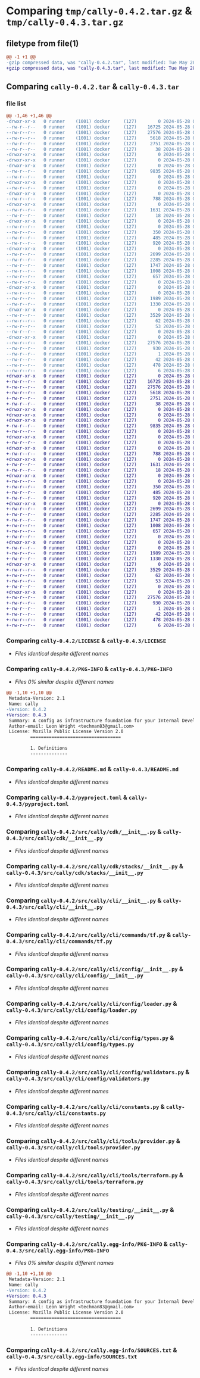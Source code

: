 # Comparing `tmp/cally-0.4.2.tar.gz` & `tmp/cally-0.4.3.tar.gz`

## filetype from file(1)

```diff
@@ -1 +1 @@
-gzip compressed data, was "cally-0.4.2.tar", last modified: Tue May 28 09:19:57 2024, max compression
+gzip compressed data, was "cally-0.4.3.tar", last modified: Tue May 28 09:22:34 2024, max compression
```

## Comparing `cally-0.4.2.tar` & `cally-0.4.3.tar`

### file list

```diff
@@ -1,46 +1,46 @@
-drwxr-xr-x   0 runner    (1001) docker     (127)        0 2024-05-28 09:19:57.236372 cally-0.4.2/
--rw-r--r--   0 runner    (1001) docker     (127)    16725 2024-05-28 09:19:44.000000 cally-0.4.2/LICENSE
--rw-r--r--   0 runner    (1001) docker     (127)    27576 2024-05-28 09:19:57.236372 cally-0.4.2/PKG-INFO
--rw-r--r--   0 runner    (1001) docker     (127)     5618 2024-05-28 09:19:44.000000 cally-0.4.2/README.md
--rw-r--r--   0 runner    (1001) docker     (127)     2751 2024-05-28 09:19:44.000000 cally-0.4.2/pyproject.toml
--rw-r--r--   0 runner    (1001) docker     (127)       38 2024-05-28 09:19:57.236372 cally-0.4.2/setup.cfg
-drwxr-xr-x   0 runner    (1001) docker     (127)        0 2024-05-28 09:19:57.228372 cally-0.4.2/src/
-drwxr-xr-x   0 runner    (1001) docker     (127)        0 2024-05-28 09:19:57.228372 cally-0.4.2/src/cally/
-drwxr-xr-x   0 runner    (1001) docker     (127)        0 2024-05-28 09:19:57.232372 cally-0.4.2/src/cally/cdk/
--rw-r--r--   0 runner    (1001) docker     (127)     9835 2024-05-28 09:19:44.000000 cally-0.4.2/src/cally/cdk/__init__.py
--rw-r--r--   0 runner    (1001) docker     (127)        0 2024-05-28 09:19:44.000000 cally-0.4.2/src/cally/cdk/py.typed
-drwxr-xr-x   0 runner    (1001) docker     (127)        0 2024-05-28 09:19:57.232372 cally-0.4.2/src/cally/cdk/resources/
--rw-r--r--   0 runner    (1001) docker     (127)        0 2024-05-28 09:19:44.000000 cally-0.4.2/src/cally/cdk/resources/__init__.py
-drwxr-xr-x   0 runner    (1001) docker     (127)        0 2024-05-28 09:19:57.232372 cally-0.4.2/src/cally/cdk/stacks/
--rw-r--r--   0 runner    (1001) docker     (127)      788 2024-05-28 09:19:44.000000 cally-0.4.2/src/cally/cdk/stacks/__init__.py
-drwxr-xr-x   0 runner    (1001) docker     (127)        0 2024-05-28 09:19:57.232372 cally-0.4.2/src/cally/cli/
--rw-r--r--   0 runner    (1001) docker     (127)     1631 2024-05-28 09:19:44.000000 cally-0.4.2/src/cally/cli/__init__.py
--rw-r--r--   0 runner    (1001) docker     (127)       18 2024-05-28 09:19:44.000000 cally-0.4.2/src/cally/cli/_version.py
-drwxr-xr-x   0 runner    (1001) docker     (127)        0 2024-05-28 09:19:57.232372 cally-0.4.2/src/cally/cli/commands/
--rw-r--r--   0 runner    (1001) docker     (127)        0 2024-05-28 09:19:44.000000 cally-0.4.2/src/cally/cli/commands/__init__.py
--rw-r--r--   0 runner    (1001) docker     (127)      350 2024-05-28 09:19:44.000000 cally-0.4.2/src/cally/cli/commands/config.py
--rw-r--r--   0 runner    (1001) docker     (127)      485 2024-05-28 09:19:44.000000 cally-0.4.2/src/cally/cli/commands/provider.py
--rw-r--r--   0 runner    (1001) docker     (127)      920 2024-05-28 09:19:44.000000 cally-0.4.2/src/cally/cli/commands/tf.py
-drwxr-xr-x   0 runner    (1001) docker     (127)        0 2024-05-28 09:19:57.232372 cally-0.4.2/src/cally/cli/config/
--rw-r--r--   0 runner    (1001) docker     (127)     2699 2024-05-28 09:19:44.000000 cally-0.4.2/src/cally/cli/config/__init__.py
--rw-r--r--   0 runner    (1001) docker     (127)     2285 2024-05-28 09:19:44.000000 cally-0.4.2/src/cally/cli/config/loader.py
--rw-r--r--   0 runner    (1001) docker     (127)     1747 2024-05-28 09:19:44.000000 cally-0.4.2/src/cally/cli/config/types.py
--rw-r--r--   0 runner    (1001) docker     (127)     1008 2024-05-28 09:19:44.000000 cally-0.4.2/src/cally/cli/config/validators.py
--rw-r--r--   0 runner    (1001) docker     (127)      657 2024-05-28 09:19:44.000000 cally-0.4.2/src/cally/cli/constants.py
--rw-r--r--   0 runner    (1001) docker     (127)        0 2024-05-28 09:19:44.000000 cally-0.4.2/src/cally/cli/py.typed
-drwxr-xr-x   0 runner    (1001) docker     (127)        0 2024-05-28 09:19:57.236372 cally-0.4.2/src/cally/cli/tools/
--rw-r--r--   0 runner    (1001) docker     (127)        0 2024-05-28 09:19:44.000000 cally-0.4.2/src/cally/cli/tools/__init__.py
--rw-r--r--   0 runner    (1001) docker     (127)     1989 2024-05-28 09:19:44.000000 cally-0.4.2/src/cally/cli/tools/provider.py
--rw-r--r--   0 runner    (1001) docker     (127)     1330 2024-05-28 09:19:44.000000 cally-0.4.2/src/cally/cli/tools/terraform.py
-drwxr-xr-x   0 runner    (1001) docker     (127)        0 2024-05-28 09:19:57.236372 cally-0.4.2/src/cally/testing/
--rw-r--r--   0 runner    (1001) docker     (127)     3529 2024-05-28 09:19:44.000000 cally-0.4.2/src/cally/testing/__init__.py
--rw-r--r--   0 runner    (1001) docker     (127)       62 2024-05-28 09:19:44.000000 cally-0.4.2/src/cally/testing/constants.py
--rw-r--r--   0 runner    (1001) docker     (127)       53 2024-05-28 09:19:44.000000 cally-0.4.2/src/cally/testing/exceptions.py
--rw-r--r--   0 runner    (1001) docker     (127)        0 2024-05-28 09:19:44.000000 cally-0.4.2/src/cally/testing/py.typed
-drwxr-xr-x   0 runner    (1001) docker     (127)        0 2024-05-28 09:19:57.236372 cally-0.4.2/src/cally.egg-info/
--rw-r--r--   0 runner    (1001) docker     (127)    27576 2024-05-28 09:19:57.000000 cally-0.4.2/src/cally.egg-info/PKG-INFO
--rw-r--r--   0 runner    (1001) docker     (127)      930 2024-05-28 09:19:57.000000 cally-0.4.2/src/cally.egg-info/SOURCES.txt
--rw-r--r--   0 runner    (1001) docker     (127)        1 2024-05-28 09:19:57.000000 cally-0.4.2/src/cally.egg-info/dependency_links.txt
--rw-r--r--   0 runner    (1001) docker     (127)       42 2024-05-28 09:19:57.000000 cally-0.4.2/src/cally.egg-info/entry_points.txt
--rw-r--r--   0 runner    (1001) docker     (127)      478 2024-05-28 09:19:57.000000 cally-0.4.2/src/cally.egg-info/requires.txt
--rw-r--r--   0 runner    (1001) docker     (127)        6 2024-05-28 09:19:57.000000 cally-0.4.2/src/cally.egg-info/top_level.txt
+drwxr-xr-x   0 runner    (1001) docker     (127)        0 2024-05-28 09:22:34.396096 cally-0.4.3/
+-rw-r--r--   0 runner    (1001) docker     (127)    16725 2024-05-28 09:22:30.000000 cally-0.4.3/LICENSE
+-rw-r--r--   0 runner    (1001) docker     (127)    27576 2024-05-28 09:22:34.396096 cally-0.4.3/PKG-INFO
+-rw-r--r--   0 runner    (1001) docker     (127)     5618 2024-05-28 09:22:30.000000 cally-0.4.3/README.md
+-rw-r--r--   0 runner    (1001) docker     (127)     2751 2024-05-28 09:22:30.000000 cally-0.4.3/pyproject.toml
+-rw-r--r--   0 runner    (1001) docker     (127)       38 2024-05-28 09:22:34.396096 cally-0.4.3/setup.cfg
+drwxr-xr-x   0 runner    (1001) docker     (127)        0 2024-05-28 09:22:34.388096 cally-0.4.3/src/
+drwxr-xr-x   0 runner    (1001) docker     (127)        0 2024-05-28 09:22:34.388096 cally-0.4.3/src/cally/
+drwxr-xr-x   0 runner    (1001) docker     (127)        0 2024-05-28 09:22:34.388096 cally-0.4.3/src/cally/cdk/
+-rw-r--r--   0 runner    (1001) docker     (127)     9835 2024-05-28 09:22:30.000000 cally-0.4.3/src/cally/cdk/__init__.py
+-rw-r--r--   0 runner    (1001) docker     (127)        0 2024-05-28 09:22:30.000000 cally-0.4.3/src/cally/cdk/py.typed
+drwxr-xr-x   0 runner    (1001) docker     (127)        0 2024-05-28 09:22:34.388096 cally-0.4.3/src/cally/cdk/resources/
+-rw-r--r--   0 runner    (1001) docker     (127)        0 2024-05-28 09:22:30.000000 cally-0.4.3/src/cally/cdk/resources/__init__.py
+drwxr-xr-x   0 runner    (1001) docker     (127)        0 2024-05-28 09:22:34.388096 cally-0.4.3/src/cally/cdk/stacks/
+-rw-r--r--   0 runner    (1001) docker     (127)      788 2024-05-28 09:22:30.000000 cally-0.4.3/src/cally/cdk/stacks/__init__.py
+drwxr-xr-x   0 runner    (1001) docker     (127)        0 2024-05-28 09:22:34.392096 cally-0.4.3/src/cally/cli/
+-rw-r--r--   0 runner    (1001) docker     (127)     1631 2024-05-28 09:22:30.000000 cally-0.4.3/src/cally/cli/__init__.py
+-rw-r--r--   0 runner    (1001) docker     (127)       18 2024-05-28 09:22:30.000000 cally-0.4.3/src/cally/cli/_version.py
+drwxr-xr-x   0 runner    (1001) docker     (127)        0 2024-05-28 09:22:34.392096 cally-0.4.3/src/cally/cli/commands/
+-rw-r--r--   0 runner    (1001) docker     (127)        0 2024-05-28 09:22:30.000000 cally-0.4.3/src/cally/cli/commands/__init__.py
+-rw-r--r--   0 runner    (1001) docker     (127)      350 2024-05-28 09:22:30.000000 cally-0.4.3/src/cally/cli/commands/config.py
+-rw-r--r--   0 runner    (1001) docker     (127)      485 2024-05-28 09:22:30.000000 cally-0.4.3/src/cally/cli/commands/provider.py
+-rw-r--r--   0 runner    (1001) docker     (127)      920 2024-05-28 09:22:30.000000 cally-0.4.3/src/cally/cli/commands/tf.py
+drwxr-xr-x   0 runner    (1001) docker     (127)        0 2024-05-28 09:22:34.392096 cally-0.4.3/src/cally/cli/config/
+-rw-r--r--   0 runner    (1001) docker     (127)     2699 2024-05-28 09:22:30.000000 cally-0.4.3/src/cally/cli/config/__init__.py
+-rw-r--r--   0 runner    (1001) docker     (127)     2285 2024-05-28 09:22:30.000000 cally-0.4.3/src/cally/cli/config/loader.py
+-rw-r--r--   0 runner    (1001) docker     (127)     1747 2024-05-28 09:22:30.000000 cally-0.4.3/src/cally/cli/config/types.py
+-rw-r--r--   0 runner    (1001) docker     (127)     1008 2024-05-28 09:22:30.000000 cally-0.4.3/src/cally/cli/config/validators.py
+-rw-r--r--   0 runner    (1001) docker     (127)      657 2024-05-28 09:22:30.000000 cally-0.4.3/src/cally/cli/constants.py
+-rw-r--r--   0 runner    (1001) docker     (127)        0 2024-05-28 09:22:30.000000 cally-0.4.3/src/cally/cli/py.typed
+drwxr-xr-x   0 runner    (1001) docker     (127)        0 2024-05-28 09:22:34.392096 cally-0.4.3/src/cally/cli/tools/
+-rw-r--r--   0 runner    (1001) docker     (127)        0 2024-05-28 09:22:30.000000 cally-0.4.3/src/cally/cli/tools/__init__.py
+-rw-r--r--   0 runner    (1001) docker     (127)     1989 2024-05-28 09:22:30.000000 cally-0.4.3/src/cally/cli/tools/provider.py
+-rw-r--r--   0 runner    (1001) docker     (127)     1330 2024-05-28 09:22:30.000000 cally-0.4.3/src/cally/cli/tools/terraform.py
+drwxr-xr-x   0 runner    (1001) docker     (127)        0 2024-05-28 09:22:34.392096 cally-0.4.3/src/cally/testing/
+-rw-r--r--   0 runner    (1001) docker     (127)     3529 2024-05-28 09:22:30.000000 cally-0.4.3/src/cally/testing/__init__.py
+-rw-r--r--   0 runner    (1001) docker     (127)       62 2024-05-28 09:22:30.000000 cally-0.4.3/src/cally/testing/constants.py
+-rw-r--r--   0 runner    (1001) docker     (127)       53 2024-05-28 09:22:30.000000 cally-0.4.3/src/cally/testing/exceptions.py
+-rw-r--r--   0 runner    (1001) docker     (127)        0 2024-05-28 09:22:30.000000 cally-0.4.3/src/cally/testing/py.typed
+drwxr-xr-x   0 runner    (1001) docker     (127)        0 2024-05-28 09:22:34.392096 cally-0.4.3/src/cally.egg-info/
+-rw-r--r--   0 runner    (1001) docker     (127)    27576 2024-05-28 09:22:34.000000 cally-0.4.3/src/cally.egg-info/PKG-INFO
+-rw-r--r--   0 runner    (1001) docker     (127)      930 2024-05-28 09:22:34.000000 cally-0.4.3/src/cally.egg-info/SOURCES.txt
+-rw-r--r--   0 runner    (1001) docker     (127)        1 2024-05-28 09:22:34.000000 cally-0.4.3/src/cally.egg-info/dependency_links.txt
+-rw-r--r--   0 runner    (1001) docker     (127)       42 2024-05-28 09:22:34.000000 cally-0.4.3/src/cally.egg-info/entry_points.txt
+-rw-r--r--   0 runner    (1001) docker     (127)      478 2024-05-28 09:22:34.000000 cally-0.4.3/src/cally.egg-info/requires.txt
+-rw-r--r--   0 runner    (1001) docker     (127)        6 2024-05-28 09:22:34.000000 cally-0.4.3/src/cally.egg-info/top_level.txt
```

### Comparing `cally-0.4.2/LICENSE` & `cally-0.4.3/LICENSE`

 * *Files identical despite different names*

### Comparing `cally-0.4.2/PKG-INFO` & `cally-0.4.3/PKG-INFO`

 * *Files 0% similar despite different names*

```diff
@@ -1,10 +1,10 @@
 Metadata-Version: 2.1
 Name: cally
-Version: 0.4.2
+Version: 0.4.3
 Summary: A config as infrastructure foundation for your Internal Developer Platform
 Author-email: Leon Wright <techman83@gmail.com>
 License: Mozilla Public License Version 2.0
         ==================================
         
         1. Definitions
         --------------
```

### Comparing `cally-0.4.2/README.md` & `cally-0.4.3/README.md`

 * *Files identical despite different names*

### Comparing `cally-0.4.2/pyproject.toml` & `cally-0.4.3/pyproject.toml`

 * *Files identical despite different names*

### Comparing `cally-0.4.2/src/cally/cdk/__init__.py` & `cally-0.4.3/src/cally/cdk/__init__.py`

 * *Files identical despite different names*

### Comparing `cally-0.4.2/src/cally/cdk/stacks/__init__.py` & `cally-0.4.3/src/cally/cdk/stacks/__init__.py`

 * *Files identical despite different names*

### Comparing `cally-0.4.2/src/cally/cli/__init__.py` & `cally-0.4.3/src/cally/cli/__init__.py`

 * *Files identical despite different names*

### Comparing `cally-0.4.2/src/cally/cli/commands/tf.py` & `cally-0.4.3/src/cally/cli/commands/tf.py`

 * *Files identical despite different names*

### Comparing `cally-0.4.2/src/cally/cli/config/__init__.py` & `cally-0.4.3/src/cally/cli/config/__init__.py`

 * *Files identical despite different names*

### Comparing `cally-0.4.2/src/cally/cli/config/loader.py` & `cally-0.4.3/src/cally/cli/config/loader.py`

 * *Files identical despite different names*

### Comparing `cally-0.4.2/src/cally/cli/config/types.py` & `cally-0.4.3/src/cally/cli/config/types.py`

 * *Files identical despite different names*

### Comparing `cally-0.4.2/src/cally/cli/config/validators.py` & `cally-0.4.3/src/cally/cli/config/validators.py`

 * *Files identical despite different names*

### Comparing `cally-0.4.2/src/cally/cli/constants.py` & `cally-0.4.3/src/cally/cli/constants.py`

 * *Files identical despite different names*

### Comparing `cally-0.4.2/src/cally/cli/tools/provider.py` & `cally-0.4.3/src/cally/cli/tools/provider.py`

 * *Files identical despite different names*

### Comparing `cally-0.4.2/src/cally/cli/tools/terraform.py` & `cally-0.4.3/src/cally/cli/tools/terraform.py`

 * *Files identical despite different names*

### Comparing `cally-0.4.2/src/cally/testing/__init__.py` & `cally-0.4.3/src/cally/testing/__init__.py`

 * *Files identical despite different names*

### Comparing `cally-0.4.2/src/cally.egg-info/PKG-INFO` & `cally-0.4.3/src/cally.egg-info/PKG-INFO`

 * *Files 0% similar despite different names*

```diff
@@ -1,10 +1,10 @@
 Metadata-Version: 2.1
 Name: cally
-Version: 0.4.2
+Version: 0.4.3
 Summary: A config as infrastructure foundation for your Internal Developer Platform
 Author-email: Leon Wright <techman83@gmail.com>
 License: Mozilla Public License Version 2.0
         ==================================
         
         1. Definitions
         --------------
```

### Comparing `cally-0.4.2/src/cally.egg-info/SOURCES.txt` & `cally-0.4.3/src/cally.egg-info/SOURCES.txt`

 * *Files identical despite different names*

